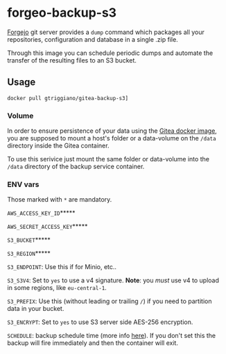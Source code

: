 # forgeo-backup-s3

[Forgejo](https://forgejo.org/) git server provides a `dump` command which packages all your repositories, configuration and database in a single .zip file.

Through this image you can schedule periodic dumps and automate the transfer of the resulting files to an S3 bucket.

## Usage

`docker pull gtriggiano/gitea-backup-s3]`

### Volume

In order to ensure persistence of your data using the [Gitea docker image](https://hub.docker.com/r/gitea/gitea/), you are supposed to mount a host's folder or a data-volume on the `/data` directory inside the Gitea container.

To use this serivice just mount the same folder or data-volume into the `/data` directory of the backup service container.

### ENV vars
Those marked with `*` are mandatory.

`AWS_ACCESS_KEY_ID`*****

`AWS_SECRET_ACCESS_KEY`*****

`S3_BUCKET`*****

`S3_REGION`*****

`S3_ENDPOINT`: Use this if for Minio, etc..

`S3_S3V4`: Set to `yes` to use a v4 signature. **Note**: you _must_ use v4 to upload in some regions, like `eu-central-1`.

`S3_PREFIX`: Use this (without leading or trailing `/`) if you need to partition data in your bucket.

`S3_ENCRYPT`: Set to `yes` to use S3 server side AES-256 encryption.

`SCHEDULE`: backup schedule time (more info [here](https://godoc.org/github.com/robfig/cron#hdr-Predefined_schedules)). If you don't set this the backup will fire immediately and then the container will exit.
